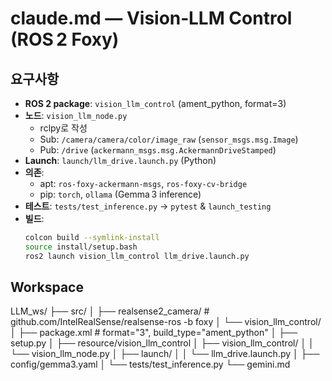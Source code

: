 # claude.md — Vision‑LLM Control (ROS 2 Foxy)

## 요구사항
- **ROS 2 package**: `vision_llm_control` (ament_python, format=3)
- **노드**: `vision_llm_node.py`
  * rclpy로 작성
  * Sub: `/camera/camera/color/image_raw` (`sensor_msgs.msg.Image`)
  * Pub: `/drive` (`ackermann_msgs.msg.AckermannDriveStamped`)
- **Launch**: `launch/llm_drive.launch.py` (Python)
- **의존**:
  * apt: `ros-foxy-ackermann-msgs`, `ros-foxy-cv-bridge`
  * pip: `torch`, `ollama` (Gemma 3 inference)
- **테스트**: `tests/test_inference.py` → `pytest` & `launch_testing`
- **빌드**:  
  ```bash
  colcon build --symlink-install
  source install/setup.bash
  ros2 launch vision_llm_control llm_drive.launch.py


## Workspace
LLM_ws/
 ├── src/
 │   ├── realsense2_camera/          # github.com/IntelRealSense/realsense-ros -b foxy
 │   └── vision_llm_control/
 │       ├── package.xml             # format="3", build_type="ament_python"
 │       ├── setup.py
 │       ├── resource/vision_llm_control
 │       ├── vision_llm_control/
 │       │   └── vision_llm_node.py
 │       ├── launch/
 │       │   └── llm_drive.launch.py
 │       ├── config/gemma3.yaml
 │       └── tests/test_inference.py
 └── gemini.md

